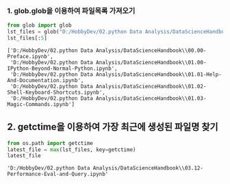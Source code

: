
### 1. glob.glob을 이용하여 파일목록 가져오기


```python
from glob import glob
lst_files = glob("D:/HobbyDev/02.python Data Analysis/DataScienceHandbook/*.ipynb")
lst_files[:5]
```




    ['D:/HobbyDev/02.python Data Analysis/DataScienceHandbook\\00.00-Preface.ipynb',
     'D:/HobbyDev/02.python Data Analysis/DataScienceHandbook\\01.00-IPython-Beyond-Normal-Python.ipynb',
     'D:/HobbyDev/02.python Data Analysis/DataScienceHandbook\\01.01-Help-And-Documentation.ipynb',
     'D:/HobbyDev/02.python Data Analysis/DataScienceHandbook\\01.02-Shell-Keyboard-Shortcuts.ipynb',
     'D:/HobbyDev/02.python Data Analysis/DataScienceHandbook\\01.03-Magic-Commands.ipynb']



## 2. getctime을 이용하여 가장 최근에 생성된 파일명 찾기


```python
from os.path import getctime
latest_file = max(lst_files, key=getctime)
latest_file
```




    'D:/HobbyDev/02.python Data Analysis/DataScienceHandbook\\03.12-Performance-Eval-and-Query.ipynb'


